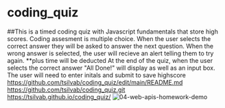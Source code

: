 # coding_quiz
##This is a timed coding quiz with Javascript fundamentals that store high scores.
Coding assesment is multiple choice.
When the user selects the correct answer they will be asked to answer the next question.
When the wrong answer is selected, the user will recieve an alert telling them to try again. 
**plus time will be deducted
At the end of the quiz, when the user selects the correct answer "All Done!" will display as well as an input box.
The user will need to enter initals and submit to save highscore
https://github.com/tsilvab/coding_quiz/edit/main/README.md
https://github.com/tsilvab/coding_quiz.git
https://tsilvab.github.io/coding_quiz/
![04-web-apis-homework-demo](https://user-images.githubusercontent.com/78382681/111042937-bde0ce00-840d-11eb-870f-9966bc37e537.gif)
